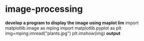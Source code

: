 # image-processing
**develop a program to display the image  using maplot lim**
import  matplotlib.image as mping
import matplotlib.pyplot as plt
img=mping.imread("plants.jpg")
plt.imshow(img)
**output**
